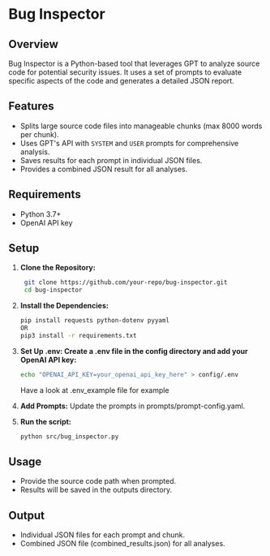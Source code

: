 # Bug Inspector

## Overview
Bug Inspector is a Python-based tool that leverages GPT to analyze source code for potential security issues. It uses a set of prompts to evaluate specific aspects of the code and generates a detailed JSON report.

## Features
- Splits large source code files into manageable chunks (max 8000 words per chunk).
- Uses GPT's API with `SYSTEM` and `USER` prompts for comprehensive analysis.
- Saves results for each prompt in individual JSON files.
- Provides a combined JSON result for all analyses.

## Requirements
- Python 3.7+
- OpenAI API key

## Setup

1. **Clone the Repository:**
   ```bash
    git clone https://github.com/your-repo/bug-inspector.git
    cd bug-inspector
   ```

2. **Install the Dependencies:**
    ```bash
    pip install requests python-dotenv pyyaml
    OR
    pip3 install -r requirements.txt
    ```

3. **Set Up .env: Create a .env file in the config directory and add your OpenAI API key:**
    ```bash
    echo "OPENAI_API_KEY=your_openai_api_key_here" > config/.env
    ```
    Have a look at .env_example file for example

4. **Add Prompts:**
    Update the prompts in prompts/prompt-config.yaml.

5. **Run the script:**
    ```bash
    python src/bug_inspector.py
    ```

## Usage
* Provide the source code path when prompted.
* Results will be saved in the outputs directory.

## Output
* Individual JSON files for each prompt and chunk.
* Combined JSON file (combined_results.json) for all analyses.